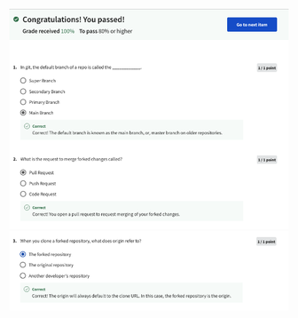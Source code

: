 ![Alt text](Screenshot%202566-04-13%20at%2012.28.36.png) ![Alt text](Screenshot%202566-04-13%20at%2012.28.47.png)